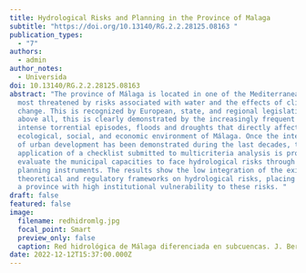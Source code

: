 ```yaml
---
title: Hydrological Risks and Planning in the Province of Malaga
subtitle: "https://doi.org/10.13140/RG.2.2.28125.08163 "
publication_types:
  - "7"
authors:
  - admin
author_notes:
  - Universida
doi: 10.13140/RG.2.2.28125.08163
abstract: "The province of Málaga is located in one of the Mediterranean regions
  most threatened by risks associated with water and the effects of climate
  change. This is recognized by European, state, and regional legislation and
  above all, this is clearly demonstrated by the increasingly frequent and
  intense torrential episodes, floods and droughts that directly affect the
  ecological, social, and economic environment of Málaga. Once the interference
  of urban development has been demonstrated during the last decades, the
  application of a checklist submitted to multicriteria analysis is proposed to
  evaluate the municipal capacities to face hydrological risks through their
  planning instruments. The results show the low integration of the existing
  theoretical and regulatory frameworks on hydrological risks, placing Málaga as
  a province with high institutional vulnerability to these risks. "
draft: false
featured: false
image:
  filename: redhidromlg.jpg
  focal_point: Smart
  preview_only: false
  caption: Red hidrológica de Málaga diferenciada en subcuencas. J. Bernal.
date: 2022-12-12T15:37:00.000Z
---
```

